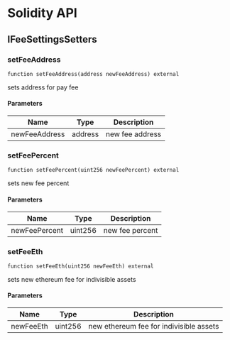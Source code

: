 # Solidity API

## IFeeSettingsSetters

### setFeeAddress

```solidity
function setFeeAddress(address newFeeAddress) external
```

sets address for pay fee

#### Parameters

| Name | Type | Description |
| ---- | ---- | ----------- |
| newFeeAddress | address | new fee address |

### setFeePercent

```solidity
function setFeePercent(uint256 newFeePercent) external
```

sets new fee percent

#### Parameters

| Name | Type | Description |
| ---- | ---- | ----------- |
| newFeePercent | uint256 | new fee percent |

### setFeeEth

```solidity
function setFeeEth(uint256 newFeeEth) external
```

sets new ethereum fee for indivisible assets

#### Parameters

| Name | Type | Description |
| ---- | ---- | ----------- |
| newFeeEth | uint256 | new ethereum fee for indivisible assets |

